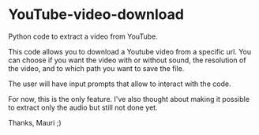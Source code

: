 # YouTube-video-download
Python code to extract a video from YouTube.

This code allows you to download a Youtube video from a specific url.
You can choose if you want the video with or without sound, the resolution of the video, and to which path you want to save the file.

The user will have input prompts that allow to interact with the code.

For now, this is the only feature. I've also thought about making it possible to extract only the audio but still not done yet.

Thanks,
Mauri ;)
